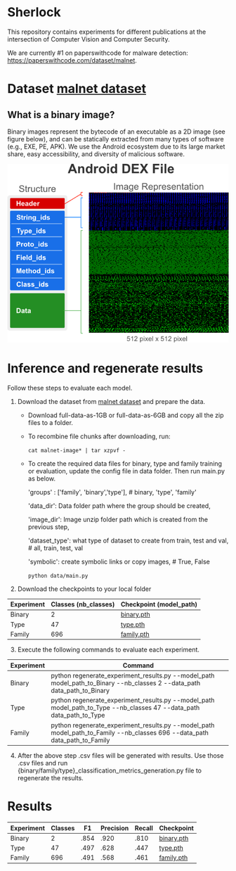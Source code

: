 # Sherlock
This repository contains experiments for different publications at the intersection of Computer Vision and Computer Security.

We are currently #1 on paperswithcode for malware detection: https://paperswithcode.com/dataset/malnet.
# Dataset [malnet dataset](http://malnet.cc.gatech.edu/image-data/)

## What is a binary image?

Binary images represent the bytecode of an executable as a 2D image (see figure below), and can be statically extracted from 
many types of software (e.g., EXE, PE, APK). We use the Android ecosystem due to its large market share, easy 
accessibility, and diversity of malicious software.

![Binary image](images/binary-image.png "Android APK binary image")

# Inference and regenerate results
Follow these steps to evaluate each model.
1. Download the dataset from [malnet dataset](http://malnet.cc.gatech.edu/image-data/) and prepare the data.
      
      * Download full-data-as-1GB or full-data-as-6GB and copy all the zip files to a folder.
      * To recombine file chunks after downloading, run:
        
         `cat malnet-image* | tar xzpvf -`
      * To create the required data files for binary, type and family training or evaluation, update the config file in data folder. Then run main.py as below.
        
        'groups' : ['family', 'binary','type'], # binary, 'type', 'family'
        
        'data_dir': Data folder path where the group should be created, 
        
        'image_dir': Image unzip folder path which is created from the previous step, 
        
        'dataset_type': what type of dataset to create from train, test and val, # all, train, test, val
        
        'symbolic': create symbolic links or copy images, # True, False
        

        `python data/main.py`

2. Download the checkpoints to your local folder

| Experiment | Classes (nb_classes) | Checkpoint (model_path) |
| ------  | ------ | ------ |
|Binary|2 | [binary.pth](https://mediaflux.researchsoftware.unimelb.edu.au:443/mflux/share.mfjp?_token=SentcupmZqR6GsNd7Cy5112822057&browser=true&filename=binary.pth) |
|Type|47| [type.pth](https://mediaflux.researchsoftware.unimelb.edu.au:443/mflux/share.mfjp?_token=TEvV9VPZeyFqrSIDWDmF112822061&browser=true&filename=type.pth) |
|Family|696| [family.pth](https://mediaflux.researchsoftware.unimelb.edu.au:443/mflux/share.mfjp?_token=b6V6auEggiwNgOnhDpEZ1128220607&browser=true&filename=family.pth) |

3. Execute the following commands to evaluate each experiment.

| Experiment | Command | 
| ------| ------|
|Binary|python regenerate_experiment_results.py --model_path model_path_to_Binary --nb_classes 2 --data_path data_path_to_Binary|
|Type|python regenerate_experiment_results.py --model_path model_path_to_Type --nb_classes 47 --data_path data_path_to_Type|
|Family|python regenerate_experiment_results.py --model_path model_path_to_Family --nb_classes 696 --data_path data_path_to_Family|

4. After the above step .csv files will be generated with results. Use those .csv files and run {binary/family/type}_classification_metrics_generation.py file to regenerate the results.

# Results
| Experiment | Classes | F1 | Precision | Recall | Checkpoint |
| ------ | ------ | ------ | ------ | ------ | ------ |
|Binary|2|.854 | .920| .810 | [binary.pth](https://mediaflux.researchsoftware.unimelb.edu.au:443/mflux/share.mfjp?_token=SentcupmZqR6GsNd7Cy5112822057&browser=true&filename=binary.pth) |
|Type|47| .497| .628| .447 | [type.pth](https://mediaflux.researchsoftware.unimelb.edu.au:443/mflux/share.mfjp?_token=TEvV9VPZeyFqrSIDWDmF112822061&browser=true&filename=type.pth) |
|Family|696| .491| .568| .461 | [family.pth](https://mediaflux.researchsoftware.unimelb.edu.au:443/mflux/share.mfjp?_token=aWPazKFmzZdRj2eXNJZP112822059&browser=true&filename=family.pth) |



